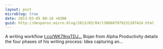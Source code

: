 ```yaml
---
layout: post
microblog: true
date: 2013-03-05 00:18 +0300
guid: http://desparoz.micro.blog/2013/03/04/t308687979231207424.html
---
```

A writing workflow [t.co/WK79nxTDJ...](http://t.co/WK79nxTDJy) Bojan from Alpha Productivity details the four phases of his writing process: Idea capturing an...
